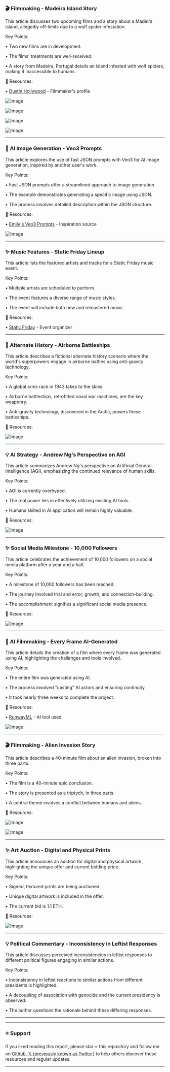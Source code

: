### 🎬 Filmmaking - Madeira Island Story

This article discusses two upcoming films and a story about a Madeira island, allegedly off-limits due to a wolf spider infestation.

Key Points:

• Two new films are in development.

• The films' treatments are well-received.


• A story from Madeira, Portugal details an island infested with wolf spiders, making it inaccessible to humans.


🔗 Resources:

• [Dustin Hollywood](https://x.com/dustinhollywood) - Filmmaker's profile

![Image](https://pbs.twimg.com/media/GvoFuJGXgAAAhC3?format=jpg&name=360x360)

![Image](https://pbs.twimg.com/media/GvoFuJHWcAAWrp9?format=jpg&name=360x360)

![Image](https://pbs.twimg.com/media/GvoFuJIX0AE9DiE?format=jpg&name=360x360)

![Image](https://pbs.twimg.com/media/GvoFuJTWwAAHkhx?format=jpg&name=360x360)

---
### 🤖 AI Image Generation - Veo3 Prompts

This article explores the use of fast JSON prompts with Veo3 for AI image generation, inspired by another user's work.

Key Points:

• Fast JSON prompts offer a streamlined approach to image generation.


•  The example demonstrates generating a specific image using JSON.


•  The process involves detailed description within the JSON structure.


🔗 Resources:

• [Emily's Veo3 Prompts](https://x.com/IamEmily2050) - Inspiration source

![Image](https://pbs.twimg.com/amplify_video_thumb/1943639894946955267/img/_If3m5uGdWrleL4v.jpg)

---
### ✨ Music Features - Static Friday Lineup

This article lists the featured artists and tracks for a Static Friday music event.

Key Points:

•  Multiple artists are scheduled to perform.


•  The event features a diverse range of music styles.


• The event will include both new and remastered music.


🔗 Resources:

• [Static Friday](https://x.com/aimusicvideo) - Event organizer

---
### 🤖 Alternate History - Airborne Battleships

This article describes a fictional alternate history scenario where the world's superpowers engage in airborne battles using anti-gravity technology.

Key Points:

• A global arms race in 1943 takes to the skies.


• Airborne battleships, retrofitted naval war machines, are the key weaponry.


• Anti-gravity technology, discovered in the Arctic, powers these battleships.


🔗 Resources:

![Image](https://pbs.twimg.com/amplify_video_thumb/1943832185594634240/img/3flISbDSYuiiIng9.jpg)


---
### 💡 AI Strategy - Andrew Ng's Perspective on AGI

This article summarizes Andrew Ng's perspective on Artificial General Intelligence (AGI), emphasizing the continued relevance of human skills.

Key Points:

• AGI is currently overhyped.


• The real power lies in effectively utilizing existing AI tools.


•  Humans skilled in AI application will remain highly valuable.


🔗 Resources:

![Image](https://pbs.twimg.com/amplify_video_thumb/1943404049442689025/img/8pXAFOBvRpC_1U9u.jpg)

---
### ✨ Social Media Milestone - 10,000 Followers

This article celebrates the achievement of 10,000 followers on a social media platform after a year and a half.

Key Points:

• A milestone of 10,000 followers has been reached.


• The journey involved trial and error, growth, and connection-building.


•  The accomplishment signifies a significant social media presence.


🔗 Resources:

![Image](https://pbs.twimg.com/media/GvimllKXoAAuRCo?format=jpg&name=900x900)


---
### 🤖 AI Filmmaking - Every Frame AI-Generated

This article details the creation of a film where every frame was generated using AI, highlighting the challenges and tools involved.

Key Points:

•  The entire film was generated using AI.


•  The process involved "casting" AI actors and ensuring continuity.


• It took nearly three weeks to complete the project.


🔗 Resources:

• [RunwayML](https://x.com/runwayml) - AI tool used

![Image](https://pbs.twimg.com/amplify_video_thumb/1943786475201425408/img/TCjVaRN0elPOPK46.jpg)


---
### 🎬 Filmmaking - Alien Invasion Story

This article describes a 40-minute film about an alien invasion, broken into three parts.

Key Points:

• The film is a 40-minute epic conclusion.


• The story is presented as a triptych, in three parts.


• A central theme involves a conflict between humans and aliens.


🔗 Resources:

![Image](https://pbs.twimg.com/media/GvmljIsW8AA-uiD?format=jpg&name=small)

![Image](https://pbs.twimg.com/media/Gvml8OsXMAAmRws?format=jpg&name=small)


---
### ✨ Art Auction - Digital and Physical Prints

This article announces an auction for digital and physical artwork, highlighting the unique offer and current bidding price.

Key Points:

• Signed, textured prints are being auctioned.


• Unique digital artwork is included in the offer.


• The current bid is 1.1 ETH.


🔗 Resources:

![Image](https://pbs.twimg.com/amplify_video_thumb/1943684506361237504/img/ZfPH_5TvLsrVfXJu.jpg)


---
### 💡 Political Commentary -  Inconsistency in Leftist Responses

This article discusses perceived inconsistencies in leftist responses to different political figures engaging in similar actions.

Key Points:

•  Inconsistency in leftist reactions to similar actions from different presidents is highlighted.


•  A decoupling of association with genocide and the current presidency is observed.


• The author questions the rationale behind these differing responses.



---


---

### ⭐️ Support

If you liked reading this report, please star ⭐️ this repository and follow me on [Github](https://github.com/Drix10), [𝕏 (previously known as Twitter)](https://x.com/DRIX_10_) to help others discover these resources and regular updates.

---